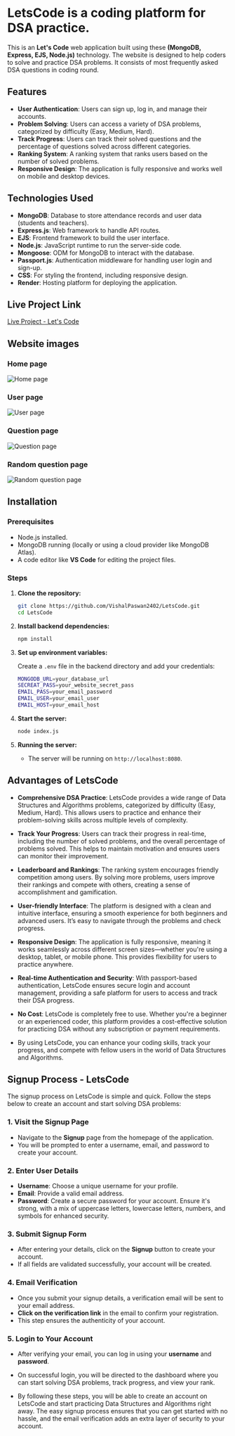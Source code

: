 # LetsCode is a coding platform for DSA practice.

This is an **Let's Code** web application built using these **(MongoDB, Express, EJS, Node.js)** technology. The website is designed to help coders to solve and practice DSA problems. It consists of most frequently asked DSA questions in coding round.

## Features
- **User Authentication**: Users can sign up, log in, and manage their accounts.
- **Problem Solving**: Users can access a variety of DSA problems, categorized by difficulty (Easy, Medium, Hard).
- **Track Progress**: Users can track their solved questions and the percentage of questions solved across different categories.
- **Ranking System**: A ranking system that ranks users based on the number of solved problems.
- **Responsive Design**: The application is fully responsive and works well on mobile and desktop devices.

## Technologies Used
- **MongoDB**: Database to store attendance records and user data (students and teachers).
- **Express.js**: Web framework to handle API routes.
- **EJS**: Frontend framework to build the user interface.
- **Node.js**: JavaScript runtime to run the server-side code.
- **Mongoose**: ODM for MongoDB to interact with the database.
- **Passport.js**: Authentication middleware for handling user login and sign-up.
- **CSS**: For styling the frontend, including responsive design.
- **Render**: Hosting platform for deploying the application.

## Live Project Link
[Live Project - Let's Code](https://letscode-vxit.onrender.com)

## Website images

### Home page
![Home page](./public//img4.png)

### User page
![User page](./public//img1.png)

### Question page
![Question page](./public//img2.png)

### Random question page
![Random question page](./public//img3.png)

## Installation

### Prerequisites

- Node.js installed.
- MongoDB running (locally or using a cloud provider like MongoDB Atlas).
- A code editor like **VS Code** for editing the project files.

### Steps

1. **Clone the repository:**

    ```bash
    git clone https://github.com/VishalPaswan2402/LetsCode.git
    cd LetsCode
    ```

2. **Install backend dependencies:**

    ```bash
    npm install
    ```

3. **Set up environment variables:**

    Create a `.env` file in the backend directory and add your credentials:

    ```bash
    MONGODB_URL=your_database_url
    SECREAT_PASS=your_website_secret_pass
    EMAIL_PASS=your_email_password
    EMAIL_USER=your_email_user
    EMAIL_HOST=your_email_host
    ```

4. **Start the server:**

    ```bash
    node index.js
    ```

10. **Running the server:**
    - The server will be running on `http://localhost:8080`.

## Advantages of LetsCode

- **Comprehensive DSA Practice**: LetsCode provides a wide range of Data Structures and Algorithms problems, categorized by difficulty (Easy, Medium, Hard). This allows users to practice and enhance their problem-solving skills across multiple levels of complexity.

- **Track Your Progress**: Users can track their progress in real-time, including the number of solved problems, and the overall percentage of problems solved. This helps to maintain motivation and ensures users can monitor their improvement.

- **Leaderboard and Rankings**: The ranking system encourages friendly competition among users. By solving more problems, users improve their rankings and compete with others, creating a sense of accomplishment and gamification.

- **User-friendly Interface**: The platform is designed with a clean and intuitive interface, ensuring a smooth experience for both beginners and advanced users. It’s easy to navigate through the problems and check progress.

- **Responsive Design**: The application is fully responsive, meaning it works seamlessly across different screen sizes—whether you're using a desktop, tablet, or mobile phone. This provides flexibility for users to practice anywhere.

- **Real-time Authentication and Security**: With passport-based authentication, LetsCode ensures secure login and account management, providing a safe platform for users to access and track their DSA progress.

- **No Cost**: LetsCode is completely free to use. Whether you're a beginner or an experienced coder, this platform provides a cost-effective solution for practicing DSA without any subscription or payment requirements.

- By using LetsCode, you can enhance your coding skills, track your progress, and compete with fellow users in the world of Data Structures and Algorithms.


## Signup Process - LetsCode

The signup process on LetsCode is simple and quick. Follow the steps below to create an account and start solving DSA problems:

### 1. **Visit the Signup Page**
   - Navigate to the **Signup** page from the homepage of the application.
   - You will be prompted to enter a username, email, and password to create your account.

### 2. **Enter User Details**
   - **Username**: Choose a unique username for your profile.
   - **Email**: Provide a valid email address.
   - **Password**: Create a secure password for your account. Ensure it's strong, with a mix of uppercase letters, lowercase letters, numbers, and symbols for enhanced security.

### 3. **Submit Signup Form**
   - After entering your details, click on the **Signup** button to create your account.
   - If all fields are validated successfully, your account will be created.

### 4. **Email Verification**
   - Once you submit your signup details, a verification email will be sent to your email address.
   - **Click on the verification link** in the email to confirm your registration.
   - This step ensures the authenticity of your account.

### 5. **Login to Your Account**
   - After verifying your email, you can log in using your **username** and **password**.
   - On successful login, you will be directed to the dashboard where you can start solving DSA problems, track progress, and view your rank.

- By following these steps, you will be able to create an account on LetsCode and start practicing Data Structures and Algorithms right away. The easy signup process ensures that you can get started with no hassle, and the email verification adds an extra layer of security to your account.
